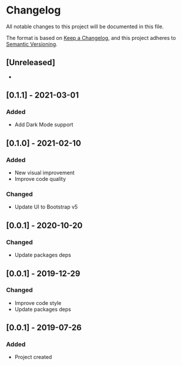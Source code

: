 # Changelog

All notable changes to this project will be documented in this file.

The format is based on [Keep a Changelog](https://keepachangelog.com/en/1.0.0/),
and this project adheres to [Semantic Versioning](https://semver.org/spec/v2.0.0.html).

## [Unreleased]

- 

## [0.1.1] - 2021-03-01
### Added
- Add Dark Mode support


## [0.1.0] - 2021-02-10
### Added
- New visual improvement
- Improve code quality

### Changed
- Update UI to Bootstrap v5


## [0.0.1] - 2020-10-20
### Changed
- Update packages deps 

## [0.0.1] - 2019-12-29
### Changed
- Improve code style
- Update packages deps 

## [0.0.1] - 2019-07-26
### Added
- Project created
